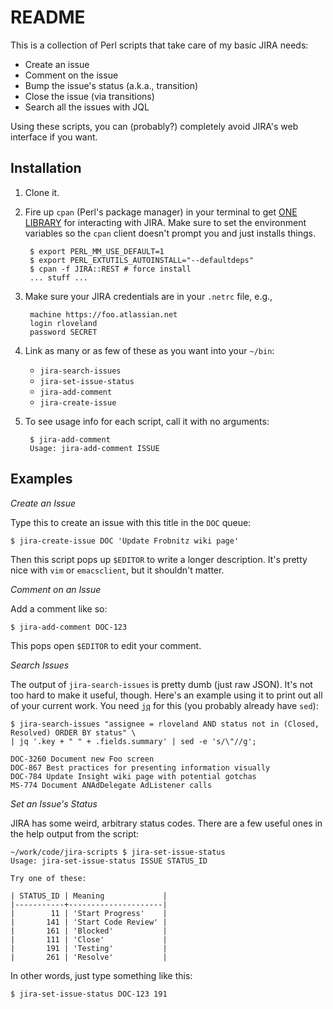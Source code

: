README
======

This is a collection of Perl scripts that take care of my basic JIRA needs:

+ Create an issue
+ Comment on the issue
+ Bump the issue's status (a.k.a., transition)
+ Close the issue (via transitions)
+ Search all the issues with JQL

Using these scripts, you can (probably?) completely avoid JIRA's web interface if you want.


Installation
------------

1. Clone it.
2. Fire up `cpan` (Perl's package manager) in your terminal to get [ONE LIBRARY](https://metacpan.org/pod/JIRA::REST) for interacting with JIRA.  Make sure to set the environment variables so the `cpan` client doesn't prompt you and just installs things.

        $ export PERL_MM_USE_DEFAULT=1
        $ export PERL_EXTUTILS_AUTOINSTALL="--defaultdeps"
        $ cpan -f JIRA::REST # force install
        ... stuff ...

3. Make sure your JIRA credentials are in your `.netrc` file, e.g.,

        machine https://foo.atlassian.net
        login rloveland
        password SECRET

4. Link as many or as few of these as you want into your `~/bin`:
	+ `jira-search-issues`
	+ `jira-set-issue-status`
	+ `jira-add-comment`
	+ `jira-create-issue`

5. To see usage info for each script, call it with no arguments:

        $ jira-add-comment
        Usage: jira-add-comment ISSUE


Examples
--------

*Create an Issue*

Type this to create an issue with this title in the `DOC` queue:

    $ jira-create-issue DOC 'Update Frobnitz wiki page'

Then this script pops up `$EDITOR` to write a longer description.
It's pretty nice with `vim` or `emacsclient`, but it shouldn't matter.

*Comment on an Issue*

Add a comment like so:

    $ jira-add-comment DOC-123

This pops open `$EDITOR` to edit your comment.

*Search Issues*

The output of `jira-search-issues` is pretty dumb (just raw JSON).
It's not too hard to make it useful, though.  Here's an example using
it to print out all of your current work.  You need
[`jq`](http://stedolan.github.io/jq/) for this (you probably already
have `sed`):

    $ jira-search-issues "assignee = rloveland AND status not in (Closed, Resolved) ORDER BY status" \
    | jq '.key + " " + .fields.summary' | sed -e 's/\"//g';

	DOC-3260 Document new Foo screen
	DOC-867 Best practices for presenting information visually
	DOC-784 Update Insight wiki page with potential gotchas
	MS-774 Document ANAdDelegate AdListener calls

*Set an Issue's Status*

JIRA has some weird, arbitrary status codes.  There are a few useful
ones in the help output from the script:

	~/work/code/jira-scripts $ jira-set-issue-status 
	Usage: jira-set-issue-status ISSUE STATUS_ID

	Try one of these:

	| STATUS_ID | Meaning             |
	|-----------+---------------------|
	|        11 | 'Start Progress'    |
	|       141 | 'Start Code Review' |
	|       161 | 'Blocked'           |
	|       111 | 'Close'             |
	|       191 | 'Testing'           |
	|       261 | 'Resolve'           |

In other words, just type something like this:

    $ jira-set-issue-status DOC-123 191
